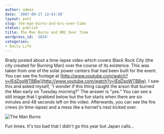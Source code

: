```yaml
---
author: admin
date: '2007-09-17 13:43:30'
layout: post
slug: the-man-burns-and-brc-over-time
status: publish
title: The Man Burns and BRC Over Time
wordpress_id: '1824'
categories:
- Daily Life
---
```


Brady posted about a time-lapse video which covers Black Rock City (the
city created for Burning Man) over the course of its existence. This was
taken from one of the solar power centers that had been built for the
event. You can see the footage at
[http://www.youtube.com/watch?v=IEdZpoWTBBw](http://www.youtube.com/watch?v=IEdZpoWTBBw).
I saw this and asked myself, "I wonder if this thing caught the arson
that burned the Man early on Tuesday morning?" The answer is "yes." You
can see a still image that I grabbed below but the fun starts when there
are six minutes and 48 seconds left on the video. Afterwards, you can
see the fire crews (in time-lapse) and a mess like a hornet's nest
kicked over.

![The Man
Burns](http://www.arcanology.com/images/man-burns.png "The Man Burns")

Fun times. It's too bad that I didn't go this year but Japan calls...
